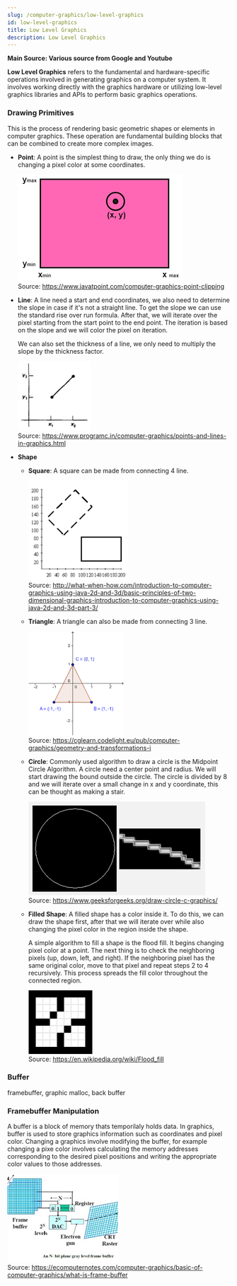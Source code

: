 ```yaml
---
slug: /computer-graphics/low-level-graphics
id: low-level-graphics
title: Low Level Graphics
description: Low Level Graphics
---
```


**Main Source: Various source from Google and Youtube**

**Low Level Graphics** refers to the fundamental and hardware-specific operations involved in generating graphics on a computer system. It involves working directly with the graphics hardware or utilizing low-level graphics libraries and APIs to perform basic graphics operations.

### Drawing Primitives

This is the process of rendering basic geometric shapes or elements in computer graphics. These operation are fundamental building blocks that can be combined to create more complex images.

- **Point**: A point is the simplest thing to draw, the only thing we do is changing a pixel color at some coordinates.

  ![A point in some coordinate](./point.jpg)  
   Source: https://www.javatpoint.com/computer-graphics-point-clipping

- **Line**: A line need a start and end coordinates, we also need to determine the slope in case if it's not a straight line. To get the slope we can use the standard rise over run formula. After that, we will iterate over the pixel starting from the start point to the end point. The iteration is based on the slope and we will color the pixel on iteration.

  We can also set the thickness of a line, we only need to multiply the slope by the thickness factor.

  ![A linear line with start and end coordinate](./line.png)  
   Source: https://www.programc.in/computer-graphics/points-and-lines-in-graphics.html

- **Shape**

  - **Square**: A square can be made from connecting 4 line.

    ![A square in coordinate space](./square.png)  
    Source: http://what-when-how.com/introduction-to-computer-graphics-using-java-2d-and-3d/basic-principles-of-two-dimensional-graphics-introduction-to-computer-graphics-using-java-2d-and-3d-part-3/

  - **Triangle**: A triangle can also be made from connecting 3 line.

    ![A triangle with 3 point vertex](./triangle.png)  
    Source: https://cglearn.codelight.eu/pub/computer-graphics/geometry-and-transformations-i

  - **Circle**: Commonly used algorithm to draw a circle is the Midpoint Circle Algorithm. A circle need a center point and radius. We will start drawing the bound outside the circle. The circle is divided by 8 and we will iterate over a small change in x and y coordinate, this can be thought as making a stair.

    ![A circle and a zoomed in border](./circle.png)  
    Source: https://www.geeksforgeeks.org/draw-circle-c-graphics/

  - **Filled Shape**: A filled shape has a color inside it. To do this, we can draw the shape first, after that we will iterate over while also changing the pixel color in the region inside the shape.

    A simple algorithm to fill a shape is the flood fill. It begins changing pixel color at a point. The next thing is to check the neighboring pixels (up, down, left, and right). If the neighboring pixel has the same original color, move to that pixel and repeat steps 2 to 4 recursively. This process spreads the fill color throughout the connected region.

    ![A gif of flood fill algorithm](./filled-shape.gif)  
    Source: https://en.wikipedia.org/wiki/Flood_fill

### Buffer

framebuffer, graphic malloc, back buffer

### Framebuffer Manipulation

A buffer is a block of memory thats temporilaly holds data. In graphics, buffer is used to store graphics information such as coordinates and pixel color. Changing a graphics involve modifying the buffer, for example changing a pixe color involves calculating the memory addresses corresponding to the desired pixel positions and writing the appropriate color values to those addresses.

![Frame buffer](./frame-buffer.jpg)  
Source: https://ecomputernotes.com/computer-graphics/basic-of-computer-graphics/what-is-frame-buffer
